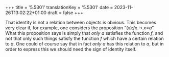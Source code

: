 +++
title = '5.5301'
translationKey = '5.5301'
date = 2023-11-26T13:02:22+01:00
draft = false
+++

That identity is not a relation between objects is obvious. This becomes very clear if, for example, one considers the proposition “<span class="mathmode"><span class="quant">(<var>x</var>):</span><var>fx</var><span class="mathrel">.<span class="symbol">⊃</span>.</span><var>x</var><span class="mathrel">=</span><var>a</var></span>”. What this proposition says is simply that <em>only</em> <span class="mathmode"><var>a</var></span> satisfies the function <span class="mathmode"><var>f</var></span>, and not that only such things satisfy the function <span class="mathmode"><var>f</var></span> which have a certain relation to <span class="mathmode"><var>a</var></span>.
One could of course say that in fact <em>only</em> <span class="mathmode"><var>a</var></span> has this relation to <span class="mathmode"><var>a</var></span>, but in order to express this we should need the sign of identity itself.
